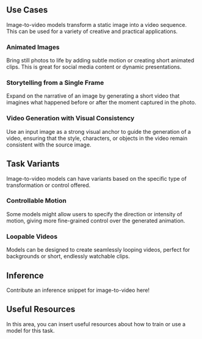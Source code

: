 ## Use Cases

Image-to-video models transform a static image into a video sequence. This can be used for a variety of creative and practical applications.

### Animated Images

Bring still photos to life by adding subtle motion or creating short animated clips. This is great for social media content or dynamic presentations.

### Storytelling from a Single Frame

Expand on the narrative of an image by generating a short video that imagines what happened before or after the moment captured in the photo.

### Video Generation with Visual Consistency

Use an input image as a strong visual anchor to guide the generation of a video, ensuring that the style, characters, or objects in the video remain consistent with the source image.

## Task Variants

Image-to-video models can have variants based on the specific type of transformation or control offered.

### Controllable Motion

Some models might allow users to specify the direction or intensity of motion, giving more fine-grained control over the generated animation.

### Loopable Videos

Models can be designed to create seamlessly looping videos, perfect for backgrounds or short, endlessly watchable clips.

## Inference

Contribute an inference snippet for image-to-video here!

## Useful Resources

In this area, you can insert useful resources about how to train or use a model for this task. 